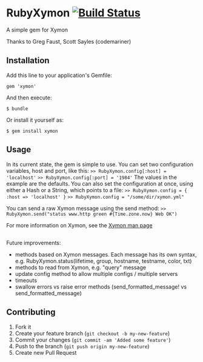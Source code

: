 RubyXymon [![Build Status](https://travis-ci.org/rubyisbeautiful/ruby_xymon.png)](https://travis-ci.org/rubyisbeautiful/ruby_xymon)
========

A simple gem for Xymon

Thanks to Greg Faust, Scott Sayles (codemariner)

## Installation

Add this line to your application's Gemfile:

    gem 'xymon'

And then execute:

    $ bundle

Or install it yourself as:

    $ gem install xymon

## Usage

In its current state, the gem is simple to use.  You can set two configuration variables, host and port, like this:
`>> RubyXymon.config[:host] = 'localhost'`
`>> RubyXymon.config[:port] = '1984'`
The values in the example are the defaults.
You can also set the configuration at once, using either a Hash or a String, which points to a file:
`>> RubyXymon.config = { :host => 'localhost' }`
`>> RubyXymon.config = "/some/dir/xymon.yml"`

You can send a raw Xymon message using the send method:
`>> RubyXymon.send("status www.http green #{Time.zone.now} Web OK")`

For more information on Xymon, see the [Xymon man page](http://www.xymon.com/xymon/help/manpages/man1/xymon.1.html#lbAF)


##

Future improvements:
* methods based on Xymon messages.  Each message has its own syntax, e.g. RubyXymon.status(lifetime, group, hostname, testname, color, txt)
* methods to read from Xymon, e.g. "query" message
* update config method to allow multiple configs / multiple servers
* timeouts
* swallow errors vs raise error methods (send_formatted_message! vs send_formatted_message)


## Contributing

1. Fork it
2. Create your feature branch (`git checkout -b my-new-feature`)
3. Commit your changes (`git commit -am 'Added some feature'`)
4. Push to the branch (`git push origin my-new-feature`)
5. Create new Pull Request
